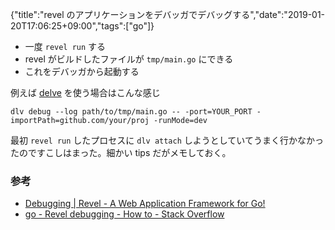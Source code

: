 {"title":"revel のアプリケーションをデバッガでデバッグする","date":"2019-01-20T17:06:25+09:00","tags":["go"]}

- 一度 `revel run` する
- revel がビルドしたファイルが `tmp/main.go` にできる
- これをデバッガから起動する

例えば [delve](https://github.com/go-delve/delve) を使う場合はこんな感じ

    dlv debug --log path/to/tmp/main.go -- -port=YOUR_PORT -importPath=github.com/your/proj -runMode=dev

最初 `revel run` したプロセスに `dlv attach` しようとしていてうまく行かなかったのですこしはまった。細かい tips だがメモしておく。

### 参考

- [Debugging \| Revel \- A Web Application Framework for Go\!](https://revel.github.io/manual/debug.html)
- [go \- Revel debugging \- How to \- Stack Overflow](https://stackoverflow.com/questions/23952886/revel-debugging-how-to)
